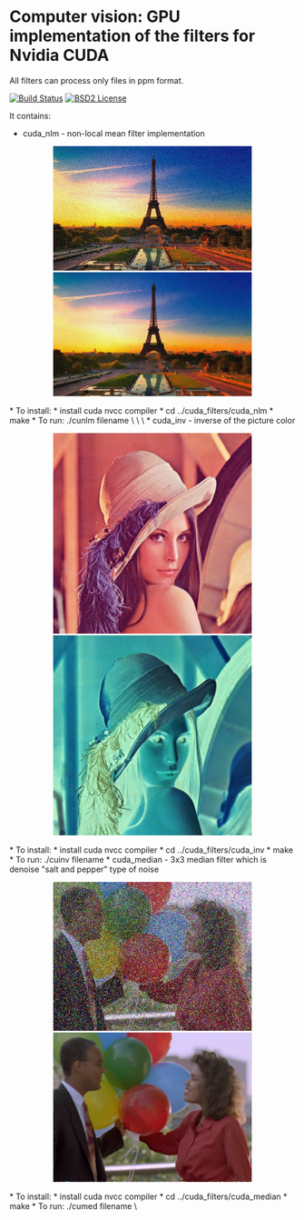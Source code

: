 Computer vision: GPU implementation of the filters for Nvidia CUDA
====================================================
All filters can process only files in ppm format.

[![Build Status](https://travis-ci.org/Dtananaev/cuda_filters.svg?branch=master)](https://travis-ci.org/Dtananaev/cuda_filters)
[![BSD2 License](http://img.shields.io/badge/license-BSD2-brightgreen.svg)](https://github.com/Dtananaev/cuda_filters/blob/master/LICENSE.md) 
     

It contains:

* cuda_nlm - non-local mean filter implementation
<p align="center">
  <img src="https://github.com/Dtananaev/cuda_filters/blob/master/pictures/tower_gaussn.jpg" width="350"/>
  <img src="https://github.com/Dtananaev/cuda_filters/blob/master/pictures/tower_gaussn_cunlm.jpg" width="350"/>
</p>
      * To install:
           * install cuda nvcc compiler
           * cd ../cuda_filters/cuda_nlm
           * make
      * To run:
           ./cunlm filename  \<path radius\> \<window radius\> \<sigma\> 
* cuda_inv - inverse of the picture color
<p align="center">
  <img src="https://github.com/Dtananaev/cuda_filters/blob/master/pictures/lena.jpg" width="350"/>
  <img src="https://github.com/Dtananaev/cuda_filters/blob/master/pictures/lena_inverted.jpg" width="350"/>
</p>
      * To install:
           * install cuda nvcc compiler
           * cd ../cuda_filters/cuda_inv
           * make
      * To run:
           ./cuinv filename 
* cuda_median - 3x3 median filter which is denoise "salt and pepper" type of noise
<p align="center">
  <img src="https://github.com/Dtananaev/cuda_filters/blob/master/pictures/balloons_noisy.jpg" width="350"/>
  <img src="https://github.com/Dtananaev/cuda_filters/blob/master/pictures/balloons_noisy_cumedian.jpg" width="350"/>
</p>
      * To install:
           * install cuda nvcc compiler
           * cd ../cuda_filters/cuda_median
           * make
      * To run:
           ./cumed filename \<number of application of the filter\>

